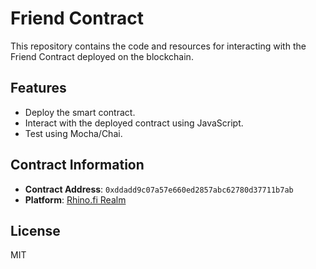 # Friend Contract

This repository contains the code and resources for interacting with the Friend Contract deployed on the blockchain.

## Features
- Deploy the smart contract.
- Interact with the deployed contract using JavaScript.
- Test using Mocha/Chai.

## Contract Information
- **Contract Address**: `0xddadd9c07a57e660ed2857abc62780d37711b7ab`
- **Platform**: [Rhino.fi Realm](https://app.rhino.fi/realm/trackers/BASE/deploy-and-interact/friend?contractAddress=0xddadd9c07a57e660ed2857abc62780d37711b7ab)

## License
MIT
 
